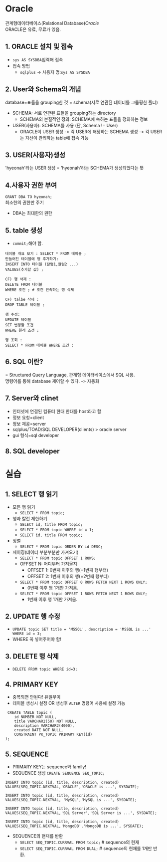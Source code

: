 # Oracle
관계형데이터베이스(Relational Database)_Oracle_ <br>
ORACLE은 유료, 무료가 있음.

## 1. ORACLE 설치 및 접속
+ `sys AS SYSDBA`입력해 접속
+ 접속 방법
  - `sqlplus` -> 사용자 명:`sys AS SYSDBA`
## 2. User와 Schema의 개념
database=표들을 grouping한 것 = schema(서로 연관된 데이터를 그룹핑한 폴더)
+ SCHEMA: 서로 연관된 표들을 grouping하는 directory
  - SCHEMA의 본질적인 정의: SCHEMA에 속하는 표들을 정의하는 정보 
+ USER(사용자): SCHEMA를 사용 (단, Schema != User)
  - ORACLE이 USER 생성 -> 각 USER에 해당하는 SCHEMA 생성 -> 각 USER는 자신이 관리하는 table에 접속 가능

## 3. USER(사용자)생성
'hyeonah'라는 USER 생성 = 'hyeonah'라는 SCHEMA가 생성되었다는 뜻

## 4.사용자 권한 부여
`GRANT DBA TO hyeonah;` <br>
최소한의 권한만 주기  <br>
  - DBA는 최대한의 권한

## 5. table 생성
+ `commit;`해야 함.
```
테이블 개요 보기 : SELECT * FROM 테이블 ;
만들어진 테이블에 행 추가하기:
INSERT INTO 테이블 (칼럼1,칼럼2 ...)
VALUES(추가할 값) ;

CF) 행 삭제 :
DELETE FROM 테이블
WHERE 조건 ; # 조건 만족하는 행 삭제

CF) talbe 삭제 :
DROP TABLE 테이블 ;

행 수정:
UPDATE 테이블
SET 변경할 조건
WHERE 원래 조건 ;

행 조회 :
SELECT * FROM 테이블 WHERE 조건 :
```

## 6. SQL 이란?
 = Structured Query Language, 관계형 데이터베이스에서 SQL 사용. <br>
명령어를 통해 database 제어할 수 있다. -> 자동화

## 7. Server와 clinet
+ 인터넷에 연결된 컴퓨터 한대 한대를 host라고 함
+ 정보 요청=client
+ 정보 제공=server
+ sqlplus/TOAD/SQL DEVELOPER(clients) > oracle server
+ gui 형식=sql developer

## 8. SQL developer

# 실습
## 1. SELECT 행 읽기
+ 모든 행 읽기
    - `SELECT * FROM topic;`
+ 행과 칼런 제한하기
    -  `SELECT id, title FROM topic;`
    - `SELECT * FROM topic WHERE id = 1;`
    - `SELECT id, title FROM topic;`
+ 정렬
    - `SELECT * FROM topic ORDER BY id DESC;`
+ 페이징(데이터 부분부분만 가져오기)
    - `SELECT * FROM topic OFFSET 1 ROWS;` 
    -  OFFSET N: 어디부터 가져올지 <br>
        - OFFSET 1: 0번째 이후의 행(=1번째 행부터) <br>
        - OFFSET 2: 1번째 이후의 행(=2번째 행부터) <br>
    - `SELECT * FROM topic OFFSET 0 ROWS FETCH NEXT 1 ROWS ONLY;` <br>
        - 0번째 이후 행 1개만 가져옴. <br>
    - `SELECT * FROM topic OFFSET 1 ROWS FETCH NEXT 1 ROWS ONLY;` <br>
        - 1번째 이후 행 1개만 가져옴. <br>

## 2. UPDATE 행 수정
+ `UPDATE topic SET title = 'MSSQL', description = 'MSSQL is ...' WHERE id = 3;`
+ WHERE 꼭 넣어주어야 함!

## 3. DELETE 행 삭제
+ `DELETE FROM topic WHERE id=3;`

## 4. PRIMARY KEY
+ 중복되면 안된다! 유일무이
+ 테이블 생성시 설정 OR 생성후 `ALTER` 명령어 사용해 설정 가능
```
 CREATE TABLE topic (
    id NUMBER NOT NULL, 
    title VARCHAR2(50) NOT NULL, 
    description VARCHAR2(4000), 
    created DATE NOT NULL,
    CONSTRAINT PK_TOPIC PRIMARY KEY(id)
);
```

## 5. SEQUENCE
+ PRIMARY KEY는  sequence와 family!
+ SEQUENCE 생성
   `CREATE SEQUENCE SEQ_TOPIC;`
```
INSERT INTO topic (id, title, description, created)
VALUES(SEQ_TOPIC.NEXTVAL,'ORACLE','ORACLE is ...', SYSDATE);

INSERT INTO topic (id, title, description, created)
VALUES(SEQ_TOPIC.NEXTVAL, 'MySQL','MySQL is ...', SYSDATE);

INSERT INTO topic (id, title, description, created)
VALUES(SEQ_TOPIC.NEXTVAL,'SQL Server','SQL Server is ...', SYSDATE);

INSERT INTO topic (id, title, description, created)
VALUES(SEQ_TOPIC.NEXTVAL,'MongoDB','MongoDB is ...', SYSDATE);
```
+ SEQUENCE의 현재를 반환
  - `SELECT SEQ_TOPIC.CURRVAL FROM topic;` # sequence의 현재 
  - `SELECT SEQ_TOPIC.CURRVAL FROM DUAL;` # sequence의 현재를 1개만 반환.


